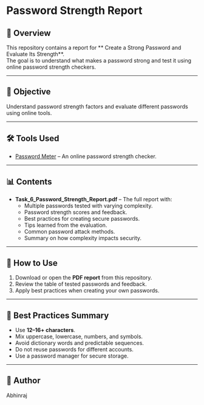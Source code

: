 # Password Strength Report

## 📄 Overview
This repository contains a report for ** Create a Strong Password and Evaluate Its Strength**.  
The goal is to understand what makes a password strong and test it using online password strength checkers.

---

## 🎯 Objective
Understand password strength factors and evaluate different passwords using online tools.

---

## 🛠 Tools Used
- [Password Meter](https://passwordmeter.com) – An online password strength checker.

---

## 📊 Contents
- **Task_6_Password_Strength_Report.pdf** – The full report with:
  - Multiple passwords tested with varying complexity.
  - Password strength scores and feedback.
  - Best practices for creating secure passwords.
  - Tips learned from the evaluation.
  - Common password attack methods.
  - Summary on how complexity impacts security.

---

## 🚀 How to Use
1. Download or open the **PDF report** from this repository.
2. Review the table of tested passwords and feedback.
3. Apply best practices when creating your own passwords.

---

## 🔐 Best Practices Summary
- Use **12–16+ characters**.
- Mix uppercase, lowercase, numbers, and symbols.
- Avoid dictionary words and predictable sequences.
- Do not reuse passwords for different accounts.
- Use a password manager for secure storage.

---

## 📢 Author
Abhinraj

